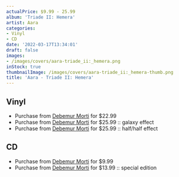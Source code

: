 ```yaml
---
actualPrice: $9.99 - 25.99
album: 'Triade II: Hemera'
artist: Aara
categories:
- Vinyl
- CD
date: '2022-03-17T13:34:01'
draft: false
images:
- /images/covers/aara-triade_ii:_hemera.png
inStock: true
thumbnailImage: /images/covers/aara-triade_ii:_hemera-thumb.png
title: 'Aara - Triade II: Hemera'
---
```


## Vinyl
* Purchase from [Debemur Morti](https://debemurmorti.aisamerch.com/item/107240) for $22.99
* Purchase from [Debemur Morti](https://debemurmorti.aisamerch.com/item/107242) for $25.99 :: galaxy effect
* Purchase from [Debemur Morti](https://debemurmorti.aisamerch.com/item/107241) for $25.99 :: half/half effect
## CD
* Purchase from [Debemur Morti](https://debemurmorti.aisamerch.com/item/107244) for $9.99
* Purchase from [Debemur Morti](https://debemurmorti.aisamerch.com/item/107245) for $13.99 :: special edition

